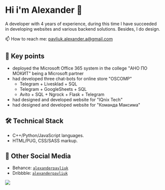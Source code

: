 <!--
**yeeeyoooduck/yeeeyoooduck** is a ✨ _special_ ✨ repository because its `README.md` (this file) appears on your GitHub profile.

Here are some ideas to get you started:

- 🔭 I’m currently working on ...
- 🌱 I’m currently learning ...
- 👯 I’m looking to collaborate on ...
- 🤔 I’m looking for help with ...
- 💬 Ask me about ...
- 📫 How to reach me: ...
- 😄 Pronouns: ...
- ⚡ Fun fact: ...
-->

# Hi i'm Alexander 👋
A developer with 4 years of experience, during this time I have succeeded in developing websites and various backend solutions. Besides, I do design.

📫 How to reach me: pavliuk.alexander.a@gmail.com

## 🏸 Key points
* deployed the Microsoft Office 365 system in the college "АНО ПО МОКИТ" being a Microsoft partner
* had developed three chat-bots for online store "OSCOMP"
  * Telegram + Livesklad + SQL
  * Telegram + GoogleSheets + SQL
  * Avito + SQL + Ngrock + Flask + Telegram
* had designed and developed website for "IQnix Tech"
* had designed and developed website for "Команда Максима"

## 🛠 Technical Stack
* С++/Python/JavaScript languages.
* HTML/PUG, CSS/SASS markup.

## 💬 Other Social Media
* Behance: <code>[alexanderpavliuk](https://www.behance.net/alexanderpavliuk/)</code>
* Dribbble: <code>[alexanderpavliuk](https://dribbble.com/alexanderpavliuk/)</code>

![](https://komarev.com/ghpvc/?username=yeeeyoooduck)
